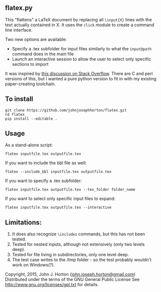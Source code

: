 flatex.py 
---------

This "flattens" a LaTeX document by replacing all `\input{X}` lines with the text actually contained in X. It uses the `click` module to create a command line interface. 

Two new options are available:
- Specify a .tex subfolder for input files similarly to what the `input@path` command does in the main file
- Launch an interactive session to allow the user to select only specific sections to import

It was inspired by [this discussion on Stack Overflow](http://tex.stackexchange.com/questions/21838/replace-inputfilex-by-the-content-of-filex-automatically/21840#21840). There are C and perl versions of this, but I wanted a pure python version to fit in with my existing paper-creating toolchain.  

To install
----------
    git clone https://github.com/johnjosephhorton/flatex.git
    cd flatex
    pip install --editable . 

Usage
-----------------------------
As a stand-alone script:

    flatex inputfile.tex outputfile.tex

If you want to include the bbl file as well:

    flatex --include_bbl inputfile.tex outputfile.tex

If you want to specify a .tex subfolder: 

    flatex inputfile.tex outputfile.tex --tex_folder folder_name

If you want to select only specific input files to expand:

    flatex inputfile.tex outputfile.tex --interactive



Limitations: 
------------

1. It does also recognize `\includes` commands, but this has not been tested. 
1. Tested for nested inputs, although not extensively (only two levels deep). 
1. Tested for file living in subdirectories, only one level deep. 
1. The test case writes to the /tmp folder - so the test probably
   wouldn't work on Windows(?). 
   

Copyright, 2015, John J. Horton (john.joseph.horton@gmail.com)
Distributed under the terms of the GNU General Public License
See http://www.gnu.org/licenses/gpl.txt for details. 
